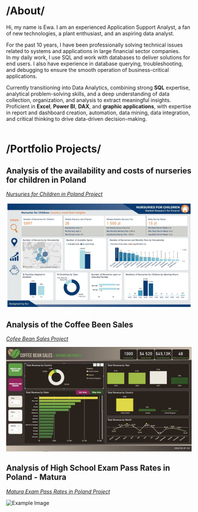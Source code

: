 # /About/

Hi, my name is Ewa. I am an experienced Application Support Analyst, a fan of new technologies, a plant enthusiast, and an aspiring data analyst.
  
For the past 10 years, I have been professionally solving technical issues related to systems and applications in large financial sector companies. <BR>
In my daily work, I use SQL and work with databases to deliver solutions for end users. I also have experience in database querying, troubleshooting, and debugging to ensure the smooth operation of business-critical applications. 

  Currently transitioning into Data Analytics, combining strong <B>SQL</B> expertise, analytical problem-solving skills, and a deep understanding of data collection, organization, and analysis to extract meaningful insights. Proficient in <B>Excel</B>, <B>Power BI</B>, <B>DAX</B>, and <B>graphic applications</B>, with expertise in report and dashboard creation, automation, data mining, data integration, and critical thinking to drive data-driven decision-making. 
<BR>
<BR>
# /Portfolio Projects/
## Analysis of the availability and costs of nurseries for children in Poland
 
  *<a href="https://analysteva.github.io/Project1-/"> Nursuries for Children in Poland Project</a>*<BR>
  
  <img src="assets/img/KN_screen1.JPG" alt="Example Image">

## Analysis of the Coffee Been Sales
 
  *<a href="https://analysteva.github.io/Project1-/"> Cofee Bean Sales Project </a>*<BR>
  
  <img src="assets/img/CB_1.JPG" alt="Example Image">
   
## Analysis of High School Exam Pass Rates in Poland - Matura
 
  *<a href="https://analysteva.github.io/Project2/"> Matura Exam Pass Rates in Poland Project </a>*<BR>
  
  <img src="assets/img/PL_M1.JPG" alt="Example Image">
  


<!--
## Projects
### Data Professional Survery Breakdown 
<a href="https://github.com/analysteva/Project1-.git">Project 1</a>

<a href="https://analysteva.github.io/Project1-/">Project 2</a> 
-->
